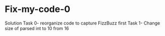 # Fix-my-code-0
Solution
Task 0- reorganize code to capture FizzBuzz first
Task 1- Change size of parsed int to 10 from 16
